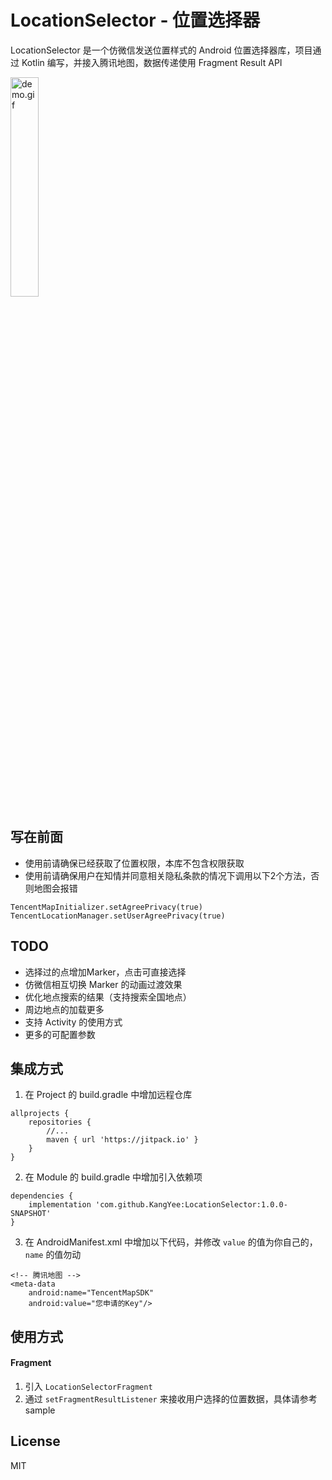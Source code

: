 # LocationSelector - 位置选择器

LocationSelector 是一个仿微信发送位置样式的 Android 位置选择器库，项目通过 Kotlin 编写，并接入腾讯地图，数据传递使用 Fragment Result API

<img src="https://github.com/KangYee/LocationSelector/blob/dev/demo.gif" alt="demo.gif" width="30%" />

## 写在前面

- 使用前请确保已经获取了位置权限，本库不包含权限获取
- 使用前请确保用户在知情并同意相关隐私条款的情况下调用以下2个方法，否则地图会报错
```
TencentMapInitializer.setAgreePrivacy(true)
TencentLocationManager.setUserAgreePrivacy(true)
```

## TODO

- 选择过的点增加Marker，点击可直接选择
- 仿微信相互切换 Marker 的动画过渡效果
- 优化地点搜索的结果（支持搜索全国地点）
- 周边地点的加载更多
- 支持 Activity 的使用方式
- 更多的可配置参数

## 集成方式

1.    在 Project 的 build.gradle 中增加远程仓库

```
allprojects {
    repositories {
        //...
        maven { url 'https://jitpack.io' }
    }
}
```

2.    在 Module 的 build.gradle 中增加引入依赖项

```
dependencies {
    implementation 'com.github.KangYee:LocationSelector:1.0.0-SNAPSHOT'
}
```

3.    在 AndroidManifest.xml 中增加以下代码，并修改 `value` 的值为你自己的，`name` 的值勿动

```
<!-- 腾讯地图 -->
<meta-data
    android:name="TencentMapSDK"
    android:value="您申请的Key"/>
```


## 使用方式

#### Fragment

1. 引入 `LocationSelectorFragment`
2. 通过 `setFragmentResultListener` 来接收用户选择的位置数据，具体请参考 sample

## License

MIT